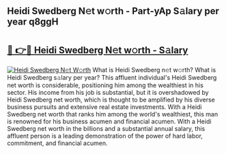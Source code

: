 ## Heidi Swedberg N𝚎t w𝚘rth - Part-yAp S𝚊lary per year q8ggH

# <h2><a href="http://gc49x4h.nevu.top/?p=Heidi+Swedberg">🔗 👉🔴 Heidi Swedberg N𝚎t w𝚘rth - S𝚊lary</a></h2>

[![Heidi Swedberg N𝚎t W𝚘rth](https://i.imgur.com/Oavwk0R.jpeg)](http://gc49x4h.nevu.top/?p=Heidi+Swedberg)
What is Heidi Swedberg n𝚎t w𝚘rth? What is Heidi Swedberg s𝚊lary per year?
This affluent individual's Heidi Swedberg net worth is considerable, positioning him among the wealthiest in his sector. His income from his job is substantial, but it is overshadowed by Heidi Swedberg net worth, which is thought to be amplified by his diverse business pursuits and extensive real estate investments. With a Heidi Swedberg net worth that ranks him among the world's wealthiest, this man is renowned for his business acumen and financial acumen. With a Heidi Swedberg net worth in the billions and a substantial annual salary, this affluent person is a leading demonstration of the power of hard labor, commitment, and financial acumen.
